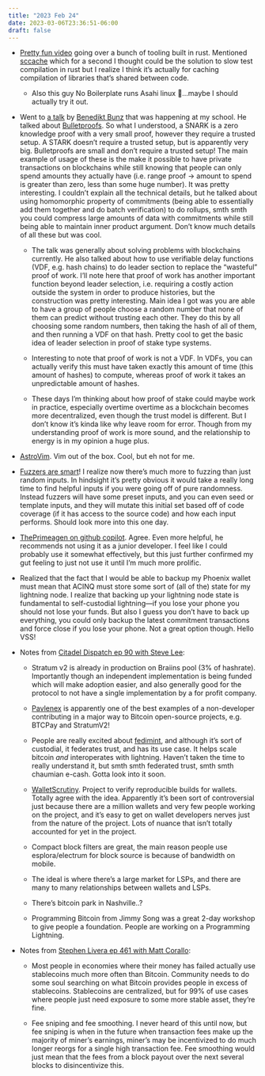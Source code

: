 ```yaml
---
title: "2023 Feb 24"
date: 2023-03-06T23:36:51-06:00
draft: false
---
```


- [Pretty fun video](https://www.youtube.com/watch?v=dFkGNe4oaKk) going over a bunch of tooling built in rust. Mentioned [sccache](https://crates.io/crates/sccache) which for a second I thought could be the solution to slow test compilation in rust but I realize I think it’s actually for caching compilation of libraries that’s shared between code.

    - Also this guy No Boilerplate runs Asahi linux 🤔…maybe I should actually try it out.
- Went to [a talk](https://studentconference.csl.illinois.edu/networks-and-security/) by [Benedikt Bunz](https://crypto.stanford.edu/~buenz/) that was happening at my school. He talked about [Bulletproofs](https://eprint.iacr.org/2017/1066.pdf). So what I understood, a SNARK is a zero knowledge proof with a very small proof, however they require a trusted setup. A STARK doesn’t require a trusted setup, but is apparently very big. Bulletproofs are small and don’t require a trusted setup! The main example of usage of these is the make it possible to have private transactions on blockchains while still knowing that people can only spend amounts they actually have (i.e. range proof → amount to spend is greater than zero, less than some huge number). It was pretty interesting. I couldn’t explain all the technical details, but he talked about using homomorphic property of commitments (being able to essentially add them together and do batch verification) to do rollups, smth smth you could compress large amounts of data with commitments while still being able to maintain inner product argument. Don’t know much details of all these but was cool.
    - The talk was generally about solving problems with blockchains currently. He also talked about how to use verifiable delay functions (VDF, e.g. hash chains) to do leader section to replace the “wasteful” proof of work. I’ll note here that proof of work has another important function beyond leader selection, i.e. requiring a costly action outside the system in order to produce histories, but the construction was pretty interesting. Main idea I got was you are able to have a group of people choose a random number that none of them can predict without trusting each other. They do this by all choosing some random numbers, then taking the hash of all of them, and then running a VDF on that hash. Pretty cool to get the basic idea of leader selection in proof of stake type systems.

    - Interesting to note that proof of work is not a VDF. In VDFs, you can actually verify this must have taken exactly this amount of time (this amount of hashes) to compute, whereas proof of work it takes an unpredictable amount of hashes.
    - These days I’m thinking about how proof of stake could maybe work in practice, especially overtime overtime as a blockchain becomes more decentralized, even though the trust model is different. But I don’t know it’s kinda like why leave room for error. Though from my understanding proof of work is more sound, and the relationship to energy is in my opinion a huge plus.
- [AstroVim](https://github.com/AstroNvim/AstroNvim). Vim out of the box. Cool, but eh not for me.
- [Fuzzers are smart](https://github.com/lightningdevkit/rust-lightning/pull/1977#discussion_r1117329571)! I realize now there’s much more to fuzzing than just random inputs. In hindsight it’s pretty obvious it would take a really long time to find helpful inputs if you were going off of pure randomness. Instead fuzzers will have some preset inputs, and you can even seed or template inputs, and they will mutate this initial set based off of code coverage (if it has access to the source code) and how each input performs. Should look more into this one day.
- [ThePrimeagen on github copilot](https://www.youtube.com/watch?v=RDd71IUIgpg). Agree. Even more helpful, he recommends not using it as a junior developer. I feel like I could probably use it somewhat effectively, but this just further confirmed my gut feeling to just not use it until I’m much more prolific.
- Realized that the fact that I would be able to backup my Phoenix wallet must mean that ACINQ must store some sort of (all of the) state for my lightning node. I realize that backing up your lightning node state is fundamental to self-custodial lightning—if you lose your phone you should not lose your funds. But also I guess you don’t have to back up everything, you could only backup the latest commitment transactions and force close if you lose your phone. Not a great option though. Hello VSS!
- Notes from [Citadel Dispatch ep 90 with Steve Lee](https://www.youtube.com/watch?v=JwuLe-PF4pI):
    - Stratum v2 is already in production on Braiins pool (3% of hashrate). Importantly though an independent implementation is being funded which will make adoption easier, and also generally good for the protocol to not have a single implementation by a for profit company.

    - [Pavlenex](https://pavlenex.com/) is apparently one of the best examples of a non-developer contributing in a major way to Bitcoin open-source projects, e.g. BTCPay and StratumV2!
    - People are really excited about [fedimint](https://fedimint.org/), and although it’s sort of custodial, it federates trust, and has its use case. It helps scale bitcoin *and* interoperates with lightning. Haven’t taken the time to really understand it, but smth smth federated trust, smth smth chaumian e-cash. Gotta look into it soon.
    - [WalletScrutiny](https://walletscrutiny.com/). Project to verify reproducible builds for wallets. Totally agree with the idea. Apparently it’s been sort of controversial just because there are a million wallets and very few people working on the project, and it’s easy to get on wallet developers nerves just from the nature of the project. Lots of nuance that isn’t totally accounted for yet in the project.
    - Compact block filters are great, the main reason people use esplora/electrum for block source is because of bandwidth on mobile.
    - The ideal is where there’s a large market for LSPs, and there are many to many relationships between wallets and LSPs.
    - There’s bitcoin park in Nashville..?
    - Programming Bitcoin from Jimmy Song was a great 2-day workshop to give people a foundation. People are working on a Programming Lightning.
- Notes from [Stephen Livera ep 461 with Matt Corallo](https://youtu.be/IC_4l3hfUuw?t=5760):
    - Most people in economies where their money has failed actually use stablecoins much more often than Bitcoin. Community needs to do some soul searching on what Bitcoin provides people in excess of stablecoins. Stablecoins are centralized, but for 99% of use cases where people just need exposure to some more stable asset, they’re fine.

    - Fee sniping and fee smoothing. I never heard of this until now, but fee sniping is when in the future when transaction fees make up the majority of miner’s earnings, miner’s may be incentivized to do much longer reorgs for a single high transaction fee. Fee smoothing would just mean that the fees from a block payout over the next several blocks to disincentivize this.

